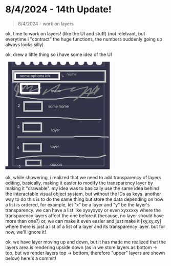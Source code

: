 # 8/4/2024 - 14th Update!

> 8/4/2024 - work on layers

ok, time to work on layers! (like the UI and stuff) (not relelvant, but everytime i "contract" the huge functions, the numbers suddenly going up always looks silly)

ok, drew a little thing so i have some idea of the UI

![not made in protoplop](</updatelogs/images/082024/08042024 - 1.png>)

ok, while showering, i realized that we need to add transparency of layers editing, basically, making it easier to modify the transparency layer by making it "drawable". my idea was to basically use the same idea behind the interactable visual object system, but without the IDs as keys. another way to do this is to do the same thing but store the data depending on how a list is ordered, for example, let "x" be a layer and "y" be the layer's transparency. we can have a list like xyxyxyxy or even xyxxxxy where the transparency layers affect the one before it (because, no layer should have more than one?) or, we can make it even easier and just make it [xy,xy,xy] where there is just a list of a list of a layer and its transparency layer. but for now, we'll ignore it!

ok, we have layer moving up and down, but it has made me realized that the layers area is rendering upside down (as in we store layers as bottom -> top, but we render layers top -> bottom, therefore "upper" layers are shown below) here's a commit!